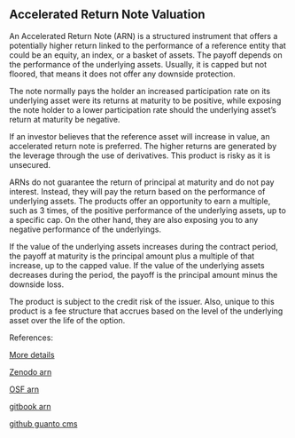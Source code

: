 ## Accelerated Return Note Valuation
   
An Accelerated Return Note (ARN) is a structured instrument that offers a potentially higher return linked to the performance of a reference entity that could be an equity, an index, or a basket of assets. The payoff depends on the performance of the underlying assets. Usually, it is capped but not floored, that means it does not offer any downside protection.

The note normally pays the holder an increased participation rate on its underlying asset were its returns at maturity to be positive, while exposing the note holder to a lower participation rate should the underlying asset’s return at maturity be negative.

If an investor believes that the reference asset will increase in value, an accelerated return note is preferred. The higher returns are generated by the leverage through the use of derivatives. This product is risky as it is unsecured.

ARNs do not guarantee the return of principal at maturity and do not pay interest. Instead, they will pay the return based on the performance of underlying assets. The products offer an opportunity to earn a multiple, such as 3 times, of the positive performance of the underlying assets, up to a specific cap. On the other hand, they are also exposing you to any negative performance of the underlyings.

If the value of the underlying assets increases during the contract period, the payoff at maturity is the principal amount plus a multiple of that increase, up to the capped value. If the value of the underlying assets decreases during the period, the payoff is the principal amount minus the downside loss.

The product is subject to the credit risk of the issuer. Also, unique to this product is a fee structure that accrues based on the level of the underlying asset over the life of the option.



References:
   
[More details](./EqAccelerate-20.pdf)   
   
[Zenodo arn](https://zenodo.org/record/4645863)
   
[OSF arn](https://osf.io/yexkd/download)

[gitbook arn](https://davidlee1203.gitbook.io/accelerated-return-note-pricing/)

[github guanto cms](https://github.com/timxiao1203/QuantoCmsSpreadSwap)